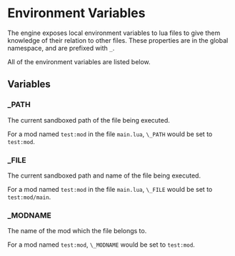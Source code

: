 # Environment Variables

The engine exposes local environment variables to lua files to give them knowledge of their relation to other files. These properties are in the global namespace, and are prefixed with `_`.

All of the environment variables are listed below.

## Variables

### \_PATH

The current sandboxed path of the file being executed. 

For a mod named `test:mod` in the file `main.lua`, `\_PATH` would be set to `test:mod`. 

### \_FILE

The current sandboxed path and name of the file being executed. 

For a mod named `test:mod` in the file `main.lua`, `\_FILE` would be set to `test:mod/main`.

### \_MODNAME

The name of the mod which the file belongs to.

For a mod named `test:mod`, `\_MODNAME` would be set to `test:mod`.
